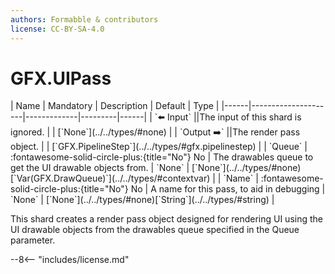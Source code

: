 ```yaml
---
authors: Formabble & contributors
license: CC-BY-SA-4.0
---
```



# GFX.UIPass

<div class="sh-parameters" markdown="1">
| Name | Mandatory | Description | Default | Type |
|------|---------------------|-------------|---------|------|
| `⬅️ Input` ||The input of this shard is ignored. | | [`None`](../../types/#none) |
| `Output ➡️` ||The render pass object. | | [`GFX.PipelineStep`](../../types/#gfx.pipelinestep) |
| `Queue` | :fontawesome-solid-circle-plus:{title="No"} No  | The drawables queue to get the UI drawable objects from. | `None` | [`None`](../../types/#none)[`Var(GFX.DrawQueue)`](../../types/#contextvar) |
| `Name` | :fontawesome-solid-circle-plus:{title="No"} No  | A name for this pass, to aid in debugging | `None` | [`None`](../../types/#none)[`String`](../../types/#string) |

</div>

This shard creates a render pass object designed for rendering UI using the UI drawable objects from the drawables queue specified in the Queue parameter.

--8<-- "includes/license.md"

